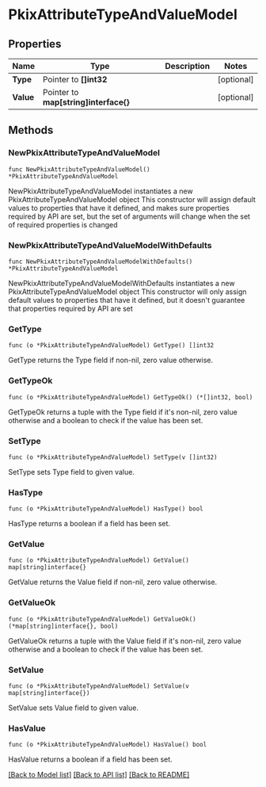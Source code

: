 # PkixAttributeTypeAndValueModel

## Properties

Name | Type | Description | Notes
------------ | ------------- | ------------- | -------------
**Type** | Pointer to **[]int32** |  | [optional] 
**Value** | Pointer to **map[string]interface{}** |  | [optional] 

## Methods

### NewPkixAttributeTypeAndValueModel

`func NewPkixAttributeTypeAndValueModel() *PkixAttributeTypeAndValueModel`

NewPkixAttributeTypeAndValueModel instantiates a new PkixAttributeTypeAndValueModel object
This constructor will assign default values to properties that have it defined,
and makes sure properties required by API are set, but the set of arguments
will change when the set of required properties is changed

### NewPkixAttributeTypeAndValueModelWithDefaults

`func NewPkixAttributeTypeAndValueModelWithDefaults() *PkixAttributeTypeAndValueModel`

NewPkixAttributeTypeAndValueModelWithDefaults instantiates a new PkixAttributeTypeAndValueModel object
This constructor will only assign default values to properties that have it defined,
but it doesn't guarantee that properties required by API are set

### GetType

`func (o *PkixAttributeTypeAndValueModel) GetType() []int32`

GetType returns the Type field if non-nil, zero value otherwise.

### GetTypeOk

`func (o *PkixAttributeTypeAndValueModel) GetTypeOk() (*[]int32, bool)`

GetTypeOk returns a tuple with the Type field if it's non-nil, zero value otherwise
and a boolean to check if the value has been set.

### SetType

`func (o *PkixAttributeTypeAndValueModel) SetType(v []int32)`

SetType sets Type field to given value.

### HasType

`func (o *PkixAttributeTypeAndValueModel) HasType() bool`

HasType returns a boolean if a field has been set.

### GetValue

`func (o *PkixAttributeTypeAndValueModel) GetValue() map[string]interface{}`

GetValue returns the Value field if non-nil, zero value otherwise.

### GetValueOk

`func (o *PkixAttributeTypeAndValueModel) GetValueOk() (*map[string]interface{}, bool)`

GetValueOk returns a tuple with the Value field if it's non-nil, zero value otherwise
and a boolean to check if the value has been set.

### SetValue

`func (o *PkixAttributeTypeAndValueModel) SetValue(v map[string]interface{})`

SetValue sets Value field to given value.

### HasValue

`func (o *PkixAttributeTypeAndValueModel) HasValue() bool`

HasValue returns a boolean if a field has been set.


[[Back to Model list]](../README.md#documentation-for-models) [[Back to API list]](../README.md#documentation-for-api-endpoints) [[Back to README]](../README.md)


